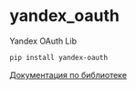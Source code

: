 # yandex_oauth
Yandex OAuth Lib

```bash
pip install yandex-oauth
```
[Документация по библиотеке](https://yandex-oauth.readthedocs.io/)

